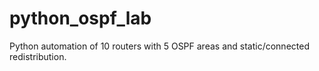 # python_ospf_lab
 Python automation of 10 routers with 5 OSPF areas and static/connected redistribution.
